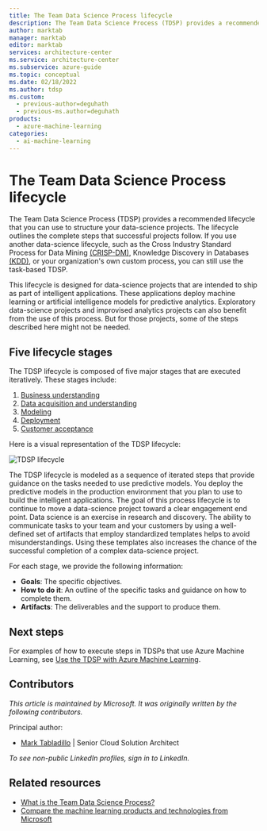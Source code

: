 ```yaml
---
title: The Team Data Science Process lifecycle
description: The Team Data Science Process (TDSP) provides a recommended lifecycle that you can use to structure your data-science projects.
author: marktab
manager: marktab
editor: marktab
services: architecture-center
ms.service: architecture-center
ms.subservice: azure-guide
ms.topic: conceptual
ms.date: 02/18/2022
ms.author: tdsp
ms.custom:
  - previous-author=deguhath
  - previous-ms.author=deguhath
products:
  - azure-machine-learning
categories:
  - ai-machine-learning
---
```

# The Team Data Science Process lifecycle

The Team Data Science Process (TDSP) provides a recommended lifecycle that you can use to structure your data-science projects. The lifecycle outlines the complete steps that successful projects follow. If you use another data-science lifecycle, such as the Cross Industry Standard Process for Data Mining [(CRISP-DM)](https://wikipedia.org/wiki/Cross_Industry_Standard_Process_for_Data_Mining), Knowledge Discovery in Databases [(KDD)](https://wikipedia.org/wiki/Data_mining#Process), or your organization's own custom process, you can still use the task-based TDSP.

This lifecycle is designed for data-science projects that are intended to ship as part of intelligent applications. These applications deploy machine learning or artificial intelligence models for predictive analytics. Exploratory data-science projects and improvised analytics projects can also benefit from the use of this process. But for those projects, some of the steps described here might not be needed.

## Five lifecycle stages

The TDSP lifecycle is composed of five major stages that are executed iteratively. These stages include:

1. [Business understanding](lifecycle-business-understanding.md)
2. [Data acquisition and understanding](lifecycle-data.md)
3. [Modeling](lifecycle-modeling.md)
4. [Deployment](lifecycle-deployment.md)
5. [Customer acceptance](lifecycle-acceptance.md)

Here is a visual representation of the TDSP lifecycle:

![TDSP lifecycle](./media/lifecycle/tdsp-lifecycle2.png)

The TDSP lifecycle is modeled as a sequence of iterated steps that provide guidance on the tasks needed to use predictive models. You deploy the predictive models in the production environment that you plan to use to build the intelligent applications. The goal of this process lifecycle is to continue to move a data-science project toward a clear engagement end point. Data science is an exercise in research and discovery. The ability to communicate tasks to your team and your customers by using a well-defined set of artifacts that employ standardized templates helps to avoid misunderstandings. Using these templates also increases the chance of the successful completion of a complex data-science project.

For each stage, we provide the following information:

* **Goals**: The specific objectives.
* **How to do it**: An outline of the specific tasks and guidance on how to complete them.
* **Artifacts**: The deliverables and the support to produce them.

## Next steps

For examples of how to execute steps in TDSPs that use Azure Machine Learning, see [Use the TDSP with Azure Machine Learning](/azure/machine-learning/team-data-science-process/).

## Contributors

*This article is maintained by Microsoft. It was originally written by the following contributors.* 

Principal author:

 - [Mark Tabladillo](https://www.linkedin.com/in/marktab/) | Senior Cloud Solution Architect
 
*To see non-public LinkedIn profiles, sign in to LinkedIn.*

## Related resources

- [What is the Team Data Science Process?](/azure/architecture/data-science-process/overview)
- [Compare the machine learning products and technologies from Microsoft](/azure/architecture/data-guide/technology-choices/data-science-and-machine-learning)
